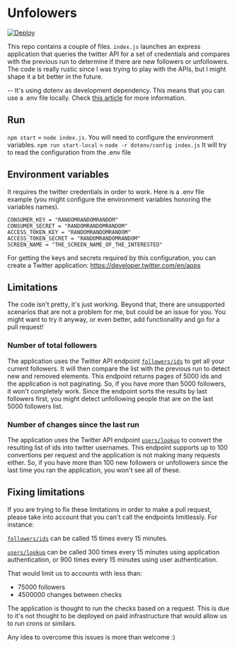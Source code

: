 # Unfolowers

[![Deploy](https://www.herokucdn.com/deploy/button.svg)](https://heroku.com/deploy)

This repo contains a couple of files. 
`index.js` launches an express application that queries the twitter API for a set of credentials and compares with the previous run to determine if there are new followers or unfollowers.
The code is really rustic since I was trying to play with the APIs, but I might shape it a bit better in the future.

--
It's using dotenv as development dependency. This means that you can use a .env file locally. Check [this article](https://medium.com/the-node-js-collection/making-your-node-js-work-everywhere-with-environment-variables-2da8cdf6e786) for more information.

## Run
`npm start` = `node index.js`. You will need to configure the environment variables.
`npm run start-local` = `node -r dotenv/config index.js` It will try to read the configuration from the .env file

## Environment variables
It requires the twitter credentials in order to work. Here is a .env file example (you might configure the environment variables honoring the variables names). 

```
CONSUMER_KEY = "RANDOMRANDOMRANDOM"
CONSUMER_SECRET = "RANDOMRANDOMRANDOM"
ACCESS_TOKEN_KEY = "RANDOMRANDOMRANDOM"
ACCESS_TOKEN_SECRET = "RANDOMRANDOMRANDOM"
SCREEN_NAME = "THE_SCREEN_NAME_OF_THE_INTERESTED"
```
For getting the keys and secrets required by this configuration, you can create a Twitter application: https://developer.twitter.com/en/apps


## Limitations
The code isn't pretty, it's just working. Beyond that, there are unsupported scenarios that are not a problem for me, but could be an issue for you. You might want to try it anyway, or even better, add functionality and go for a pull request!

### Number of total followers
The application uses the Twitter API endpoint [`followers/ids`](https://developer.twitter.com/en/docs/accounts-and-users/follow-search-get-users/api-reference/get-followers-ids.html) to get all your current followers. It will then compare the list with the previous run to detect new and removed elements. This endpoint returns pages of 5000 ids and the application is not paginating. So, if you have more than 5000 followers, it won't completely work. Since the endpoint sorts the results by last followers first, you might detect unfollowing people that are on the last 5000 followers list.

### Number of changes since the last run
The application uses the Twitter API endpoint [`users/lookup`](https://developer.twitter.com/en/docs/accounts-and-users/follow-search-get-users/api-reference/get-users-lookup) to convert the resulting list of ids into twitter usernames. This endpoint supports up to 100 convertions per request and the application is not making many requests either. So, if you have more than 100 new followers or unfollowers since the last time you ran the application, you won't see all of these.

## Fixing limitations
If you are trying to fix these limitations in order to make a pull request, please take into account that you can't call the endpoints limitlessly. For instance:

[`followers/ids`](https://developer.twitter.com/en/docs/accounts-and-users/follow-search-get-users/api-reference/get-followers-ids.html) can be called 15 times every 15 minutes.


[`users/lookup`](https://developer.twitter.com/en/docs/accounts-and-users/follow-search-get-users/api-reference/get-users-lookup) can be called 300 times every 15 minutes using application authentication, or 900 times every 15 minutes using user authentication.

That would limit us to accounts with less than:
- 75000 followers
- 4500000 changes between checks

The application is thought to run the checks based on a request. This is due to it's not thought to be deployed on paid infrastructure that would allow us to run crons or similars.

Any idea to overcome this issues is more than welcome :)